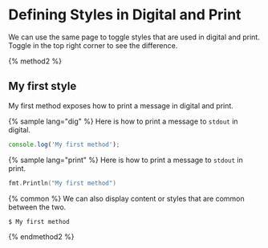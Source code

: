 # Defining Styles in Digital and Print

We can use the same page to toggle styles that are used in digital and print. Toggle in the top right corner to see the difference.

{% method2 %}
## My first style

My first method exposes how to print a message in digital and print.

{% sample lang="dig" %}
Here is how to print a message to `stdout` in digital.

```js
console.log('My first method');
```

{% sample lang="print" %}
Here is how to print a message to `stdout` in print.

```go
fmt.Println("My first method")
```

{% common %}
We can also display content or styles that are common between the two.

```bash
$ My first method
```
{% endmethod2 %}
